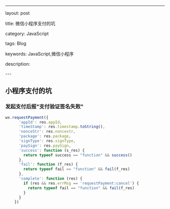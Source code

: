 ---

layout: post

title: 微信小程序支付的坑 

category: JavaScript


tags: Blog


keywords: JavaScript,微信小程序

description:

-\-\-



## 小程序支付的坑

### 发起支付后报"支付验证签名失败"

```javascript
wx.requestPayment({
      'appId': res.appId,
      'timeStamp': res.timestamp.toString(),
      'nonceStr': res.noncestr,
      'package': res.package,
      'signType': res.signType,
      'paySign': res.paySign,
      'success': function (s_res) {
        return typeof success == "function" && success()
      },
      'fail': function (f_res) {
        return typeof fail == "function" && fail(f_res)
      },
      'complete': function (res) {
        if (res && res.errMsg == 'requestPayment:cancel') {
          return typeof fail == "function" && fail(f_res)
        }
      }
    })
```
